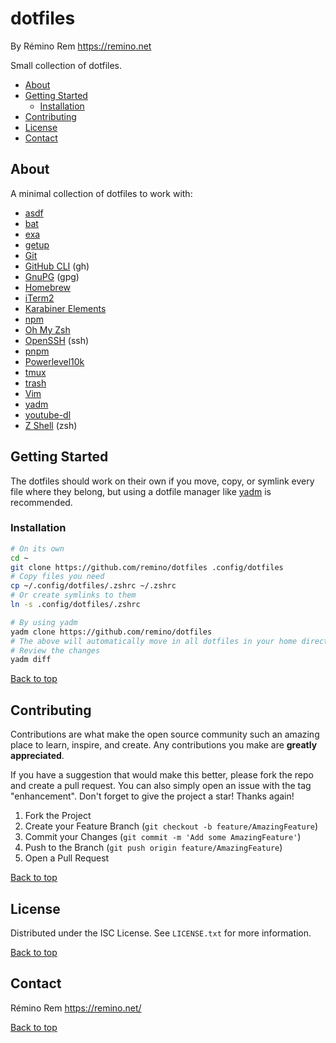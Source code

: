 dotfiles
========

By Rémino Rem <https://remino.net>

Small collection of dotfiles.

- [About](#about)
- [Getting Started](#getting-started)
	- [Installation](#installation)
- [Contributing](#contributing)
- [License](#license)
- [Contact](#contact)


## About

A minimal collection of dotfiles to work with:

- [asdf](https://asdf-vm.com)
- [bat](https://github.com/sharkdp/bat)
- [exa](https://the.exa.website)
- [getup](https://github.com/remino/getup)
- [Git](https://git-scm.com)
- [GitHub CLI](https://cli.github.com) (gh)
- [GnuPG](https://gnupg.org) (gpg)
- [Homebrew](https://brew.sh)
- [iTerm2](https://iterm2.com)
- [Karabiner Elements](https://karabiner-elements.pqrs.org)
- [npm](https://docs.npmjs.com)
- [Oh My Zsh](https://ohmyz.sh)
- [OpenSSH](https://www.openssh.com) (ssh)
- [pnpm](https://pnpm.io)
- [Powerlevel10k](https://github.com/romkatv/powerlevel10k)
- [tmux](https://tmux.github.io/)
- [trash](https://hasseg.org/trash/)
- [Vim](https://www.vim.org/)
- [yadm](https://yadm.io)
- [youtube-dl](https://youtube-dl.org)
- [Z Shell](https://zsh.sourceforge.io) (zsh)


## Getting Started

The dotfiles should work on their own if you move, copy, or symlink every file where they belong, but using a dotfile manager like [yadm](https://yadm.io) is recommended.


### Installation

```sh
# On its own
cd ~
git clone https://github.com/remino/dotfiles .config/dotfiles
# Copy files you need
cp ~/.config/dotfiles/.zshrc ~/.zshrc
# Or create symlinks to them
ln -s .config/dotfiles/.zshrc

# By using yadm
yadm clone https://github.com/remino/dotfiles
# The above will automatically move in all dotfiles in your home directory.
# Review the changes
yadm diff
```

[Back to top](#dotfiles)



## Contributing

Contributions are what make the open source community such an amazing place to learn, inspire, and create. Any contributions you make are **greatly appreciated**.

If you have a suggestion that would make this better, please fork the repo and create a pull request. You can also simply open an issue with the tag "enhancement".
Don't forget to give the project a star! Thanks again!

1. Fork the Project
2. Create your Feature Branch (`git checkout -b feature/AmazingFeature`)
3. Commit your Changes (`git commit -m 'Add some AmazingFeature'`)
4. Push to the Branch (`git push origin feature/AmazingFeature`)
5. Open a Pull Request

[Back to top](#dotfiles)



## License

Distributed under the ISC License. See `LICENSE.txt` for more information.

[Back to top](#dotfiles)



## Contact

Rémino Rem
https://remino.net/

[Back to top](#dotfiles)
